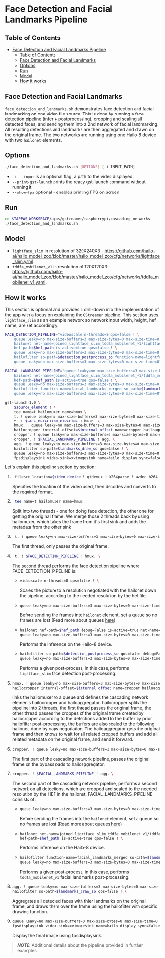# Face Detection and Facial Landmarks Pipeline

## Table of Contents

- [Face Detection and Facial Landmarks Pipeline](#face-detection-and-facial-landmarks-pipeline)
  - [Table of Contents](#table-of-contents)
  - [Face Detection and Facial Landmarks](#face-detection-and-facial-landmarks)
  - [Options](#options)
  - [Run](#run)
  - [Model](#model)
  - [How it works](#how-it-works)

## Face Detection and Facial Landmarks
`face_detection_and_landmarks.sh` demonstrates face detection and    facial landmarking on one video file source.
 This is done by running a face detection pipeline (infer + postprocessing), cropping and scaling all detected faces, and sending them into z 2nd network of facial landmarking. All resulting detections and landmarks are then aggregated and drawn on the original frame. The two networks are running using one Hailo-8 device with two `hailonet` elements.

## Options
```sh
./face_detection_and_landmarks.sh [OPTIONS] [-i INPUT_PATH]
```
* `-i --input` is an optional flag, a path to the video displayed.
* `--print-gst-launch` prints the ready gst-launch command without running it
* `--show-fps`  optional - enables printing FPS on screen

## Run

```sh
cd $TAPPAS_WORKSPACE/apps/gstreamer/raspberrypi/cascading_networks
./face_detection_and_landmarks.sh
```

## Model
- `lightface_slim` in resolution of 320X240X3 - https://github.com/hailo-ai/hailo_model_zoo/blob/master/hailo_model_zoo/cfg/networks/lightface_slim.yaml.
- `tddfa_mobilenet_v1` in resolution of 120X120X3 - https://github.com/hailo-ai/hailo_model_zoo/blob/master/hailo_model_zoo/cfg/networks/tddfa_mobilenet_v1.yaml.

## How it works
This section is optional and provides a drill-down into the implementation of the app with a focus on explaining the `GStreamer` pipeline.
This section uses `lightface_slim` as an example network so network input width, height, hef name, are set accordingly.
    
```sh
FACE_DETECTION_PIPELINE="videoscale n-threads=8 qos=false ! \
    queue leaky=no max-size-buffers=3 max-size-bytes=0 max-size-time=0 ! \
    hailonet net-name=joined_lightface_slim_tddfa_mobilenet_v1/lightface_slim \
    hef-path=$hef_path is-active=true qos=false ! \
    queue leaky=no max-size-buffers=3 max-size-bytes=0 max-size-time=0 ! \
    hailofilter so-path=$detection_postprocess_so function-name=lightface qos=false ! \
    queue leaky=no max-size-buffers=3 max-size-bytes=0 max-size-time=0"

FACIAL_LANDMARKS_PIPELINE="queue leaky=no max-size-buffers=3 max-size-bytes=0 max-size-time=0 ! \
    hailonet net-name=joined_lightface_slim_tddfa_mobilenet_v1/tddfa_mobilenet_v1 \
    hef-path=$hef_path is-active=true qos=false ! \
    queue leaky=no max-size-buffers=3 max-size-bytes=0 max-size-time=0 ! \
    hailofilter function-name=facial_landmarks_merged so-path=$landmarks_postprocess_so qos=false ! \
    queue leaky=no max-size-buffers=3 max-size-bytes=0 max-size-time=0"

gst-launch-1.0 \
    $source_element ! \
    tee name=t hailomuxer name=hmux \
    t. ! queue leaky=no max-size-buffers=3 max-size-bytes=0 max-size-time=0 ! hmux. \
    t. ! $FACE_DETECTION_PIPELINE ! hmux. \
    hmux. ! queue leaky=no max-size-buffers=3 max-size-bytes=0 max-size-time=0 ! \
    hailocropper internal-offset=$internal_offset name=cropper hailoaggregator name=agg \
    cropper. ! queue leaky=no max-size-buffers=3 max-size-bytes=0 max-size-time=0 ! agg. \
    cropper. ! $FACIAL_LANDMARKS_PIPELINE ! agg. \
    agg. ! queue leaky=no max-size-buffers=3 max-size-bytes=0 max-size-time=0 ! \
    hailofilter so-path=$landmarks_draw_so qos=false ! \
    queue leaky=no max-size-buffers=3 max-size-bytes=0 max-size-time=0 ! videoconvert n-threads=8 ! \
    fpsdisplaysink video-sink=xvimagesink name=hailo_display sync=false text-overlay=false ${additonal_parameters}
```
Let's explain this pipeline section by section:
1. ```sh
    filesrc location=$video_device ! qtdemux ! h264parse ! avdec_h264 ! videoconvert n-threads=8 !
   ```
    Specifies the location of the video used, then decodes and converts to the required format.
    
2. ```sh
    tee name=t hailomuxer name=hmux
   ``` 
   Split into two threads - one for doing face detection, the other one for getting the original frame.
   We merge those 2 threads back by using hailomuxer, which takes the frame from it's first sink and adds the metadata from the other sink

3. ```sh
    t. ! queue leaky=no max-size-buffers=3 max-size-bytes=0 max-size-time=0 ! hmux. \
   ```
   The first thread, only passes the original frame.

4. ```sh
    t. ! $FACE_DETECTION_PIPELINE ! hmux. \
   ```
   The second thread performs the face detection pipeline where FACE_DETECTION_PIPELINE is:
   -  ```sh
      videoscale n-threads=8 qos=false ! \
      ```
      Scales the picture to a resolution negotiated with the hailonet down the pipeline, according to the needed resolution by the hef file.
   -  ```sh
      queue leaky=no max-size-buffers=3 max-size-bytes=0 max-size-time=0 ! \
      ```
      Before sending the frames into `hailonet` element, set a queue so no frames are lost (Read more about queues [here](https://gstreamer.freedesktop.org/documentation/coreelements/queue.html?gi-language=c))
   -  ```sh
      hailonet hef-path=$hef_path debug=False is-active=true net-name=joined_lightface_slim_tddfa_mobilenet_v1/lightface_slim qos=false batch-size=1 
      queue leaky=no max-size-buffers=3 max-size-bytes=0 max-size-time=0 ! \
      ```
      Performs the inference on the Hailo-8 device.

   -  ```sh
      hailofilter so-path=$detection_postprocess_so qos=false debug=False ! \
      queue leaky=no max-size-buffers=3 max-size-bytes=0 max-size-time=0 ! \
      ```
      Performs a given post-process, in this case, performs `lightface_slim` face detection post-processing.
5. ```sh
   hmux. ! queue leaky=no max-size-buffers=3 max-size-bytes=0 max-size-time=0 ! \
   hailocropper internal-offset=$internal_offset name=cropper hailoaggregator name=agg \
   ```
   links the hailomuxer to a queue and defines the cascading network elements hailocropper and hailoaggregator.
   hailocropper splits the pipeline into 2 threads, the first thread passes the original frame, the other thread passes the croppes of the original frame created by hailocropper according to the detections added to the buffer by prior hailofilter post-processing, the buffers are also scaled to the following hailonet, done by caps negotiation.
   The hailoaggregator gets the original frame and then knows to wait for all related cropped buffers and add all related metadata on the original frame, and send it forward.
6. ```sh
   cropper. ! queue leaky=no max-size-buffers=3 max-size-bytes=0 max-size-time=0 ! agg. \
   ``` 
   The first part of the cascading network pipeline, passes the original frame on the bypass pads to hailoaggregator.
7. ```sh
   cropper. ! $FACIAL_LANDMARKS_PIPELINE ! agg. \
   ```
   The second part of the cascading network pipeline, performs a second network on all detections, which are cropped and scaled to the needed resolution by the HEF in the hailonet. FACIAL_LANDMARKS_PIPELINE consists of:
   -  ```sh
      queue leaky=no max-size-buffers=3 max-size-bytes=0 max-size-time=0 ! \
      ```
      Before sending the frames into the `hailonet` element, set a queue so no frames are lost (Read more about queues [here](https://gstreamer.freedesktop.org/documentation/coreelements/queue.html?gi-language=c))
   -  ```sh
      hailonet net-name=joined_lightface_slim_tddfa_mobilenet_v1/tddfa_mobilenet_v1 \
      hef-path=$hef_path is-active=true qos=false ! \
      ```
      Performs inference on the Hailo-8 device.

   -  ```sh
      hailofilter function-name=facial_landmarks_merged so-path=$landmarks_postprocess_so qos=false ! \
      queue leaky=no max-size-buffers=3 max-size-bytes=0 max-size-time=0
      ```
      Performs a given post-process, in this case, performs `tddfa_mobilenet_v1` facial landmarks post-processing.
8.  ```sh
    agg. ! queue leaky=no max-size-buffers=3 max-size-bytes=0 max-size-time=0 ! \
    hailofilter so-path=$landmarks_draw_so qos=false ! \
    ```
    Aggregates all detected faces with thier landmarks on the original frame, and draws them over the frame using the hailofilter with specific drawing function.
9. ```sh
   queue leaky=no max-size-buffers=3 max-size-bytes=0 max-size-time=0 ! videoconvert n-threads=8 ! \
   fpsdisplaysink video-sink=xvimagesink name=hailo_display sync=false text-overlay=false
   ```
   Display the final image using fpsdisplaysink.

> ***NOTE***: Additional details about the pipeline provided in further examples
